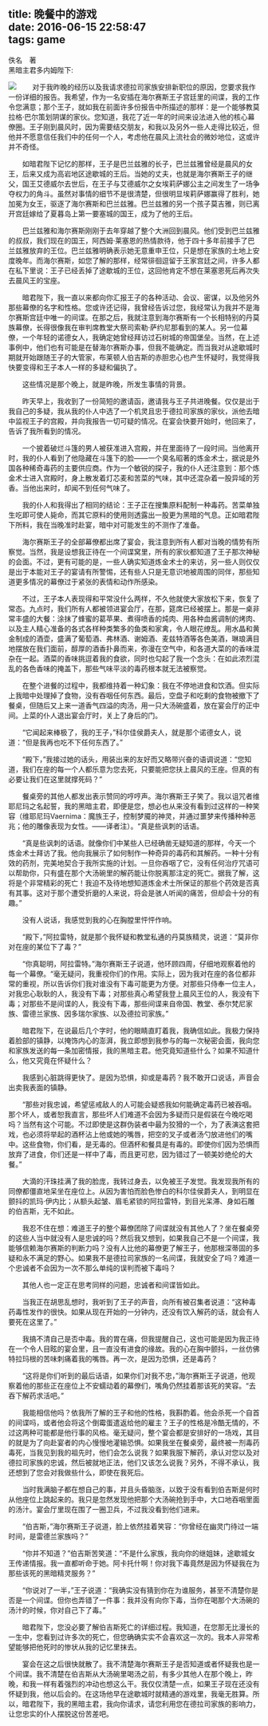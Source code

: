 title: 晚餐中的游戏  
date: 2016-06-15 22:58:47  
tags: game
----------------------------------------------------------
佚名　著  
黑暗主君多内姆陛下:
<!--more-->
![](old.jpg)
　　对于我昨晚的经历以及我请求德拉司家族安排新职位的原因，您要求我作一份详细的报告。我希望，作为一名安插在海尔赛斯王子宫廷里的间谍，我的工作令您满意；那个王子，就如我在前面许多份报告中所描述的那样：是一个能够教莫拉格·巴尔策划阴谋的家伙。您知道，我花了近一年的时间来设法进入他的核心幕僚圈。王子刚到晨风时，因为需要结交朋友，和我以及另外一些人走得比较近，但他并不愿意信任我们中的任何一个人，考虑他在晨风上流社会的微妙地位，这或许并不奇怪。

　　如暗君陛下记忆的那样，王子是巴兰兹雅的长子，巴兰兹雅曾经是晨风的女王，后来又成为高岩地区途歇城的王后。当她的丈夫，也就是海尔赛斯王子的继父，国王艾德威尔去世后，在王子与艾德威尔之女埃莉萨娜公主之间发生了一场争夺权力的角斗。虽然对事情的细节不是很清楚，但很明显埃莉萨娜赢得了胜利，她加冕为女王，驱逐了海尔赛斯和巴兰兹雅。巴兰兹雅的另一个孩子莫吉雅，则已离开宫廷嫁给了夏暮岛上第一要塞城的国王，成为了他的王后。

　　巴兰兹雅和海尔赛斯刚刚于去年穿越了整个大洲回到晨风。他们受到巴兰兹雅的叔叔，我们现在的国王，阿西姆·莱塞恩的热情款待，他于四十多年前接手了巴兰兹雅放弃的王位。巴兰兹雅明确表示她无意重申王位，只是想在家族的土地上安度晚年。而海尔赛斯，如您了解的那样，经常徘徊逗留于王家宫廷之间，许多人都在私下里说：王子已经丢掉了途歇城的王位，这回他肯定不想在莱塞恩死后再次失去晨风王的宝座。

　　暗君陛下，我一直以来都向你汇报王子的各种活动、会议、密谋，以及他另外那些幕僚的名字和性格。您或许还记得，我曾经告诉过您，我经常认为我并不是海尔赛斯宫廷中唯一的间谍。在那之后，我就注意到海尔赛斯有一个长相特别的丹莫族幕僚，长得很像我在审判席教堂大祭司索勒·萨约尼那看到的某人。另一位幕僚，一个年轻的诺德女人，我确定她曾经拜访过石树城的帝国堡垒。当然，在上述事例中，他们也有可能是在替海尔赛斯办事，但我不能确定。而当我对从途歇城时期就开始跟随王子的大管家，布莱顿人伯吉斯的赤胆忠心也产生怀疑时，我觉得我快要变得和王子本人一样的多疑和偏执了。

　　这些情况是那个晚上，就是昨晚，所发生事情的背景。

　　昨天早上，我收到了一份简短的邀请函，邀请我与王子共进晚餐。仅仅是出于我自己的多疑，我从我的仆人中选了一个机灵且忠于德拉司家族的家伙，派他去暗中监视王子的宫殿，并向我报告一切可疑的情况。在宴会快要开始时，他回来了，告诉了我所看到的情况。

　　一个披着破烂斗篷的男人被获准进入宫殿，并在里面待了一段时间。当他离开时，我的仆人看到了他隐藏在斗篷下的脸——一个臭名昭著的炼金术士，据说是外国各种稀奇毒药的主要供应商。作为一个敏锐的探子，我的仆人还注意到：那个炼金术士进入宫殿时，身上散发着灯芯麦和苦菜的气味，其中还混杂着一股异域的芳香。当他出来时，却闻不到任何气味了。

　　我的仆人和我得出了相同的结论：王子正在搜集原料配制一种毒药。苦菜单独生吃即可使人毙命，而其它原料的使用则透露出一股更为黑暗的气息。正如暗君陛下所料，我在当晚准时赴宴，暗中对可能发生的不测作了准备。

　　海尔赛斯王子的全部幕僚都出席了宴会，我注意到所有人都对当晚的情势有所察觉。当然，我是设想我正待在一个间谍窝里，所有的家伙都知道了王子那次神秘的会面。不过，更有可能的是，一些人确实知道炼金术士的来访，另一些人则仅仅是出于本能对王子的宴请有所警惕，还有些人只是无意识地被周围的同伴，那些知道更多情况的幕僚过于紧张的表情和动作所感染。

　　不过，王子本人表现得和平常没什么两样，不久他就使大家放松下来，恢复了常态。九点时，我们所有人都被领进宴会厅，在那，筵席已经被摆上。那是一桌非常丰盛的大餐：涂抹了蜂蜜的葛苹果、煮得喷香的炖肉、用各种血酱调制的烤肉、以及主人精心准备的各式各样种类繁多的鱼类和家禽，令人眼花缭乱。用水晶和黄金制成的酒壶，盛满了葡萄酒、弗林酒、谢姆酒、麦兹特酒等各色美酒，琳琅满目地摆放在我们面前，醇厚的酒香扑鼻而来，弥漫在空气中，和各道大菜的的香味混杂在一起。酒菜的香味挑逗着我的食欲，同时也勾起了我一个念头：在如此浓烈混乱的各色香味的掩盖下，那些气味平淡的毒药根本就无法被察觉。

　　在整个进餐的过程中，我都维持着一种幻象：我在不停地进食和饮酒。但实际上我暗中处理掉了食物，没有吞咽任何东西。最后，空盘子和吃剩的食物被撤下了餐桌，但随后又上来一道香气四溢的肉汤，用一只大汤碗盛着，放在宴会厅的正中间。上菜的仆人退出宴会厅时，关上了身后的门。

　　“它闻起来棒极了，我的王子，”科尔佳侯爵夫人，就是那个诺德女人，说道：“但是我再也吃不下任何东西了。”

　　“殿下，”我接过她的话头，用装出来的友好而又略带兴奋的语调说道：“您知道，我们在座的每一个人都乐意为您去死，只要能把您扶上晨风的王座。但真的有必要让我们在这里就撑死码？”

　　餐桌旁的其他人都发出表示赞同的哼哼声。海尔赛斯王子笑了。我以诅咒者维耶尼玛之名起誓，我的黑暗主君，即便是您，想必也从来没有看到过这样的一种笑容（维耶尼玛Vaernima：魔族王子，控制梦魇的神灵，并通过噩梦来传播种种恶兆；他的雕像表现为女性。——译者注）。“真是些讽刺的话语。

　　“真是些讽刺的话语。就像你们中某些人已经确凿无疑知道的那样，今天一个炼金术士拜访了我。他向我展示了如何制作一种奇异的毒药和其解药。一种十分有效的药剂，完美地契合于我所实施的计划。一旦你吞咽了它，没有任何治疗咒语可以帮助你，只有盛在那个大汤碗里的解药能让你脱离那注定的死亡。据我了解，这将是个非常精彩的死亡！我迫不及待地想知道炼金术士所保证的那些个药效是否真有其事。这对于那个遭受折磨的人来说，将会是骇人听闻的痛苦，但却会十分的有趣。”

　　没有人说话，我感觉到我的心在胸膛里怦怦作响。

　　“殿下，”阿拉雷特，就是那个我怀疑和教堂私通的丹莫族精灵，说道：“莫非你对在座的某位下了毒？”

　　“你真聪明，阿拉雷特。”海尔赛斯王子说道，他环顾四周，仔细地观察着他的每一个幕僚。“毫无疑问，我重视你们的作用。实际上，因为我对在座的各位都非常的重视，所以告诉你们我对谁没有下毒可能更为方便。对那些只侍奉一位主人，对我忠心耿耿的人，我没有下毒；对那些真心希望我登上晨风王位的人，我没有下毒；对那些不是间谍的人，我没有下毒，那些间谍来自帝国、教堂、泰尔梵尼家族、雷德兰家族、因多瑞尔家族、以及德拉司家族。”

　　暗君陛下，在说最后几个字时，他的眼睛直盯着我，我确信如此。我极力保持着脸部的镇静，以掩饰内心的澎湃，我立即想到我参与的每一次秘密会面，我向您和家族发送的每一条加密情报，我的黑暗主君。他究竟知道些什么？如果不知道什么，他又究竟在怀疑什么？

　　我感到心脏跳得更快了。是因为恐惧，抑或是毒药？我不敢开口说话，声音会出卖我表面的镇静。

　　“那些对我忠诚，希望惩戒敌人的人可能会疑惑我如何能确定毒药已被吞咽。那个坏人，或者恕我直言，那些坏人们难道不会因为多疑而只是假装在今晚吃喝吗？当然有这个可能。不过即使是这群伪装者中最为狡猾的一个，为了表演这套把戏，也必须将举起的酒杯沾上他或她的嘴唇，把空的叉子或者汤勺放进他们的嘴中。这些食物，你们看，是无毒的。但酒杯和餐具是有毒的。即使你们因为恐惧而放弃了进食，你们还是一样中了毒，而且更可悲，因为错过了一顿美妙绝伦的大餐。”

　　大滴的汗珠挂满了我的脸庞，我转过身去，以免被王子发觉。我发现我所有的同僚都僵直地呆坐在座位上。从因为害怕而脸色惨白的科尔佳侯爵夫人，到明显在颤抖的凯玛·伊内比；从额头起皱、眉毛紧锁的阿拉雷特，到目光呆滞、身如石雕的伯吉斯，无不如此。

　　我忍不住在想：难道王子的整个幕僚团除了间谍就没有其他人了？坐在餐桌旁的这些人当中就没有人是忠诚的吗？然后我又想到，如果我自己不是一个间谍，我能够信赖海尔赛斯的判断力吗？没有人比他的幕僚更了解王子，他那根深蒂固的多疑和永不满足的野心。如果我不是德拉司家族的一名间谍，我就安全了吗？难道一个忠诚者不会因为一次不那么单纯的误判而被下毒吗？

　　其他人也一定正在思考同样的问题，忠诚者和间谍皆如此。

　　当我正在胡思乱想时，我听到了王子的声音，向所有被召集者说道：“这种毒药毒性发作的很快。如果从现在开始的一分钟内，还没有饮入解药的话，就会有人要死在这里了。”

　　我搞不清自己是否中毒。我的胃在痛，但我提醒自己，这也可能是因为我正待在一个令人目眩的宴会里，且一直没有进食的缘故。我的心在胸中颤抖，一丝仿佛特拉玛根的苦味刺痛着我的嘴唇。再一次，是因为恐惧，还是毒药？

　　“这将是你们听到的最后话语，如果你们对我不忠，”海尔赛斯王子说道，他观察着他的那些正在座位上不安蠕动着的幕僚们，嘴角仍然挂着那该死的笑容。“去吞下解药求活吧。”

　　我能相信他吗？依我所了解的王子和他的性格，我斟酌着。他会杀死一个自首的间谍吗，或者他会将这个倒霉蛋遣返给他的雇主？王子的性格是冷酷无情的，不过这两种可能都是他行事的风格。毫无疑问，整个宴会都是安排好的一场戏，其目的就是为了向赴宴者的内心慢慢地灌输恐惧。如果我坐在餐桌旁，最终被一剂毒药毒死，当我见到我的祖先时，他们会怎么说我？如果我服下解药，承认对您以及对德拉司家族的忠诚，然后被就地正法，他们又该怎么说我？另外，不得不承认，我还想到了您会对我做些什么，即使在我死后。

　　当时我满脑子都在想自己的事，并且头昏脑涨，以致于没有看到伯吉斯是何时从他座位上跳起来的。我只是忽然发现他把那个大汤碗抢到手中，大口地吞咽里面的汤汁。宴会厅里现在围了一圈卫兵，不过我没看到他们进来。

　　“伯吉斯，”海尔赛斯王子说道，脸上依然挂着笑容：“你曾经在幽灵门待过一端时间，是雷德兰家族吗？”

　　“你并不知道？”伯吉斯苦笑道：“不是什么家族，我向你的继姐妹，途歇城女王传递情报。我一直都听命于她。阿卡托什啊！你对我下毒竟然是因为怀疑我在为那些该死的黑暗精灵服务？”

　　“你说对了一半，”王子说道：“我确实没有猜到你在为谁服务，甚至不清楚你是否是一个间谍。但你也弄错了一件事：我并没有向你下毒，当你在喝那个大汤碗的汤汁的时候，你对自己下了毒。”

　　暗君陛下，您没必要了解伯吉斯死亡的详细过程。我知道，在您那无比漫长的一生中，您看到过许多次的死亡，但您确确实实不会喜欢这一次的。我本人非常希望能够把他死时的惨状从我的记忆里抹去。

　　宴会在这之后很快就散了。我不清楚海尔赛斯王子是否知道或者怀疑我也是一个间谍。我不清楚在伯吉斯从大汤碗里喝汤之前，有多少其他人在那个晚上，昨晚，和我一样有着强烈的冲动也想这么干。我仅仅清楚一点，如果王子现在还没有怀疑到我，他以后会的。在这场他早在途歇城时就精通的游戏里，我毫无胜算。所以，暗君陛下，我的黑暗主君，我向你请求，请您利用您在德拉司家族的影响力，让您忠实的仆人摆脱这份苦差吧。
